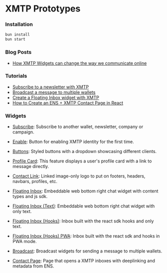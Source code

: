 # XMTP Prototypes

### Installation

```bash
bun install
bun start
```

### Blog Posts

- [How XMTP Widgets can change the way we communicate online](https://xmtp-prototypes.vercel.app/Posts/Contact)

### Tutorials

- [Subscribe to a newsletter with XMTP](https://xmtp-prototypes.vercel.app/Tutorials/Subscribe)
- [Broadcast a message to multiple wallets](https://xmtp-prototypes.vercel.app/Tutorials/Broadcast)
- [Create a Floating Inbox widget with XMTP](https://xmtp-prototypes.vercel.app/Tutorials/FloatingInbox)
- [How to Create an ENS + XMTP Contact Page in React](https://xmtp-prototypes.vercel.app/Tutorials/ContactPage)

### Widgets

- [Subscribe](https://xmtp-prototypes.vercel.app/Widgets/Subscribe): Subscribe to another wallet, newsletter, company or campaign.

- [Enable](https://xmtp-prototypes.vercel.app/Widgets/Enable): Button for enabling XMTP identity for the first time.

- [Buttons](https://xmtp-prototypes.vercel.app/Widgets/Buttons): Styled buttons with a dropdown showcasing different clients.

- [Profile Card](https://xmtp-prototypes.vercel.app/Widgets/ProfileCard): This feature displays a user's profile card with a link to message directly.

- [Contact Link](https://xmtp-prototypes.vercel.app/Widgets/ContactLink): Linked image-only logo to put on footers, headers, navbars, profiles, etc.

- [Floating Inbox](https://xmtp-prototypes.vercel.app/Widgets/FloatingInbox): Embeddable web bottom right chat widget with content types and js sdk.

- [Floating Inbox (Text)](https://xmtp-prototypes.vercel.app/Widgets/FloatingInbox-text): Embeddable web bottom right chat widget with only text.

- [Floating Inbox (Hooks)](https://xmtp-prototypes.vercel.app/Widgets/FloatingInbox-hooks): Inbox built with the react sdk hooks and only text.

- [Floating Inbox (Hooks) PWA](https://xmtp-prototypes.vercel.app/Widgets/FloatingInbox-hooks): Inbox built with the react sdk and hooks in PWA mode.

- [Broadcast](https://xmtp-prototypes.vercel.app/Widgets/Broadcast): Broadcast widgets for sending a message to multiple wallets.

- [Contact Page](https://xmtp-prototypes.vercel.app/Widgets/ContactPage): Page that opens a XMTP inboxes with deeplinking and metadata from ENS.
